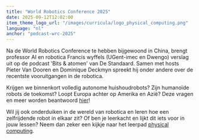```yaml
---
title: "World Robotics Conference 2025"
date: 2025-09-12T12:02:00
item_theme_logo_url: "/images/curricula/logo_physical_computing.png"
language: "nl"
anchor: "podcast-wrc-2025"
---
```


Na de World Robotics Conference te hebben bijgewoond in China, brengt professor AI en robotica Francis wyffels (UGent-imec en Dwengo) verslag uit op de podcast 'Bits & atomen' van De Standaard. Samen met hosts Pieter Van Dooren en Dominique Deckmyn spreekt hij onder andere over de recentste vooruitgangen in de robotica.

Krijgen we binnenkort volledig autonome huishoudrobots? Zijn humanoïde robots de toekomst? Loopt Europa achter op Amerika en Azië? 
Deze vragen en meer worden beantwoord [hier](https://www.standaard.be/podcast/robotexpert-francis-wyffels-het-chatgpt-moment-voor-robotica-is-nog-niet-voor-meteen/89872878.html?utm_medium=referral&utm_campaign=share)!

Wil jij ook onderduiken in de wereld van robotica en leren hoe een zelfrijdende robot in elkaar zit? Of ben je leerkacht en lijkt dit iets voor in jouw lessen? Neem dan zeker een kijkje naar het leerpad [physical computing](https://www.dwengo.org/physical_computing).
